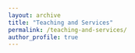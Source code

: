 ```yaml
---
layout: archive
title: "Teaching and Services"
permalink: /teaching-and-services/
author_profile: true
---
```





